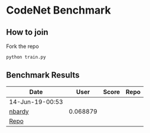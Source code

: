 # CodeNet Benchmark

## How to join

Fork the repo

```
python train.py
```

## Benchmark Results


| Date | User | Score | Repo
| --- | --- | --- | --- |
| 14-Jun-19-00:53 | 
[nbardy](http://github.com/nbardy) | 0.068879 | 
[Repo](http://github.com/nbardy/codesearch) |